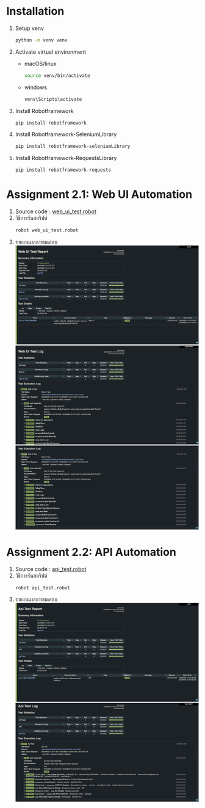 # Installation

1. Setup venv

   ```sh
   python -m venv venv
   ```

2. Activate virtual environment

   - macOS/linux

     ```sh
     source venv/bin/activate
     ```

   - windows

     ```sh
     venv\Scripts\activate
     ```

3. Install Robotframework

   ```sh
   pip install robotframework
   ```

4. Install Robotframework-SeleniumLibrary

   ```sh
   pip install robotframework-seleniumLibrary
   ```
5. Install Robotframework-RequestsLibrary

   ```sh
   pip install robotframework-requests
   ```

# Assignment 2.1: Web UI Automation

1. Source code : [web_ui_test.robot](./web_ui_test.robot)
2. วิธีการรันสคริปต์
   ```sh
   robot web_ui_test.robot
   ```
3. รายงานผลการทดสอบ
   ![Log_Web_UI_1](./images/webui_1.png)
   ![Log_Web_UI_2](./images/webui_2.png)
   ![Log_Web_UI_3](./images/webui_3.png)

# Assignment 2.2: API Automation

1. Source code : [api_test.robot](./api_test.robot)
2. วิธีการรันสคริปต์
   ```sh
   robot api_test.robot
   ```
3. รายงานผลการทดสอบ
   ![Log_API_1](./images/api_1.png)
   ![Log_API_2](./images/api_2.png)
